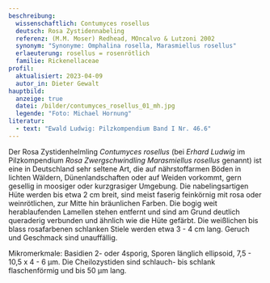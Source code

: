 ```yaml
---
beschreibung:
  wissenschaftlich: Contumyces rosellus
  deutsch: Rosa Zystidennabeling
  referenz: (M.M. Moser) Redhead, MOncalvo & Lutzoni 2002
  synonym: "Synonyme: Omphalina rosella, Marasmiellus rosellus"
  erlaeuterung: rosellus = rosenrötlich
  familie: Rickenellaceae
profil:
  aktualisiert: 2023-04-09
  autor_in: Dieter Gewalt
hauptbild:
  anzeige: true
  datei: /bilder/contumyces_rosellus_01_mh.jpg
  legende: "Foto: Michael Hornung"
literatur:
  - text: "Ewald Ludwig: Pilzkompendium Band I Nr. 46.6"
---
```

Der Rosa Zystidenhelmling *Contumyces rosellus* (bei *Erhard Ludwig* im Pilzkompendium *Rosa Zwergschwindling Marasmiellus rosellus* genannt) ist eine in Deutschland sehr seltene Art, die auf nährstoffarmen Böden in lichten Wäldern, Dünenlandschaften oder auf Weiden vorkommt, gern gesellig in moosiger oder kurzgrasiger Umgebung. Die nabelingsartigen Hüte werden bis etwa 2 cm breit, sind meist faserig feinkörnig mit rosa oder weinrötlichen, zur Mitte hin bräunlichen Farben. Die bogig weit herablaufenden Lamellen stehen entfernt und sind am Grund deutlich queraderig verbunden und ähnlich wie die Hüte gefärbt. Die weißlichen bis blass rosafarbenen schlanken Stiele werden etwa 3 - 4 cm lang. Geruch und Geschmack sind unauffällig.

Mikromerkmale: Basidien 2- oder 4sporig, Sporen länglich ellipsoid, 7,5 - 10,5 x 4 - 6 µm. Die Cheilozystiden sind schlauch- bis schlank flaschenförmig und bis 50 µm lang.